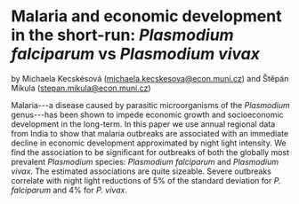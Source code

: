# Malaria and  economic development in the short-run: *Plasmodium falciparum* vs *Plasmodium vivax*

by Michaela Kecskésová (michaela.kecskesova@econ.muni.cz) and Štěpán Mikula (stepan.mikula@econ.muni.cz)

Malaria---a disease caused by parasitic microorganisms of the *Plasmodium* genus---has been shown to impede economic growth and socioeconomic development in the long-term. In this paper we use annual regional data from India to show that malaria outbreaks are associated with an immediate decline in economic development approximated by night light intensity. We find the association to be significant for outbreaks of both the globally most prevalent *Plasmodium* species: *Plasmodium falciparum* and *Plasmodium vivax*. The estimated associations are quite sizeable. Severe outbreaks correlate with night light reductions of 5% of the standard deviation for *P. falciparum* and 4% for *P. vivax*.
